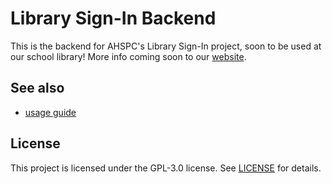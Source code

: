 # Library Sign-In Backend

This is the backend for AHSPC's Library Sign-In project, soon to be used at our school library! More info coming soon to our [website](https://ahspc.github.io).

## See also
- [usage guide](https://github.com/AHSPC/library-sign-in/wiki/Usage)

## License

This project is licensed under the GPL-3.0 license. See [LICENSE](LICENSE.md) for details.
